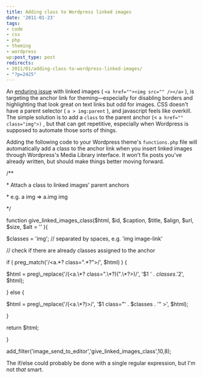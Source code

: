 ```yaml
---
title: Adding class to Wordpress linked images
date: '2011-01-23'
tags:
- code
- css
- php
- theming
- wordpress
wp:post_type: post
redirects:
- 2011/01/adding-class-to-wordpress-linked-images/
- "?p=2425"
---
```


An [enduring issue](http://wordpress.org/support/topic/how-can-i-set-the-class-of-anchors) with linked images ( `<a href=""><img src="" /></a>` ), is targeting the anchor link for theming—especially for disabling borders and highlighting that look great on text links but odd for images. CSS doesn't have a parent selector ( `a > img:parent` ), and javascript feels like overkill. The simple solution is to add a `class` to the parent anchor (< `a href="" class="img">)` , but that can get repetitive, especially when Wordpress is supposed to automate those sorts of things.

Adding the following code to your Wordpress theme's `functions.php` file will automatically add a class to the anchor link when you insert linked images through Wordpress's Media Library interface. It won't fix posts you've already written, but should make things better moving forward.



/\*\*

\* Attach a class to linked images' parent anchors

\* e.g. a img => a.img img

\*/

function give\_linked\_images\_class($html, $id, $caption, $title, $align, $url, $size, $alt = '' ){

$classes = 'img'; // separated by spaces, e.g. 'img image-link'

// check if there are already classes assigned to the anchor

if ( preg\_match('/<a.\*? class=".\*?">/', $html) ) {

$html = preg\_replace('/(<a.\*? class=".\*?)(".\*?>)/', '$1 ' . $classes . '$2', $html);

} else {

$html = preg\_replace('/(<a.\*?)>/', '$1 class="' . $classes . '" >', $html);

}

return $html;

}

add\_filter('image\_send\_to\_editor','give\_linked\_images\_class',10,8);

The if/else could probably be done with a single regular expression, but I'm not _that_ smart.

